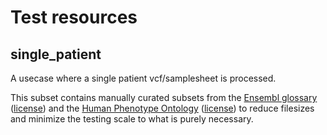 # Test resources

## single_patient
A usecase where a single patient vcf/samplesheet is processed.

This subset contains manually curated subsets from the [Ensembl glossary](https://raw.githubusercontent.com/Ensembl/ensembl-glossary/master/ensembl-glossary.owl) ([license](https://www.ensembl.org/info/about/legal/disclaimer.html)) and the [Human Phenotype Ontology](https://github.com/obophenotype/human-phenotype-ontology/releases/latest/download/hp.owl) ([license](https://hpo.jax.org/app/license)) to reduce filesizes and minimize the testing scale to what is purely necessary.